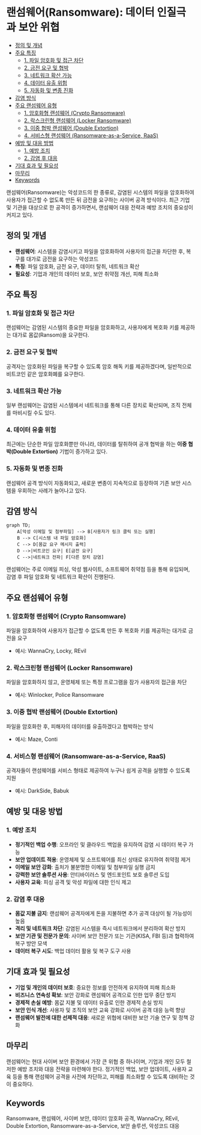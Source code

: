 # 랜섬웨어(Ransomware): 데이터 인질극과 보안 위협

<!-- mtoc-start -->

- [정의 및 개념](#정의-및-개념)
- [주요 특징](#주요-특징)
  - [1. 파일 암호화 및 접근 차단](#1-파일-암호화-및-접근-차단)
  - [2. 금전 요구 및 협박](#2-금전-요구-및-협박)
  - [3. 네트워크 확산 가능](#3-네트워크-확산-가능)
  - [4. 데이터 유출 위험](#4-데이터-유출-위험)
  - [5. 자동화 및 변종 진화](#5-자동화-및-변종-진화)
- [감염 방식](#감염-방식)
- [주요 랜섬웨어 유형](#주요-랜섬웨어-유형)
  - [1. 암호화형 랜섬웨어 (Crypto Ransomware)](#1-암호화형-랜섬웨어-crypto-ransomware)
  - [2. 락스크린형 랜섬웨어 (Locker Ransomware)](#2-락스크린형-랜섬웨어-locker-ransomware)
  - [3. 이중 협박 랜섬웨어 (Double Extortion)](#3-이중-협박-랜섬웨어-double-extortion)
  - [4. 서비스형 랜섬웨어 (Ransomware-as-a-Service, RaaS)](#4-서비스형-랜섬웨어-ransomware-as-a-service-raas)
- [예방 및 대응 방법](#예방-및-대응-방법)
  - [1. 예방 조치](#1-예방-조치)
  - [2. 감염 후 대응](#2-감염-후-대응)
- [기대 효과 및 필요성](#기대-효과-및-필요성)
- [마무리](#마무리)
- [Keywords](#keywords)

<!-- mtoc-end -->

랜섬웨어(Ransomware)는 악성코드의 한 종류로, 감염된 시스템의 파일을 암호화하여 사용자가 접근할 수 없도록 만든 뒤 금전을 요구하는 사이버 공격 방식이다. 최근 기업 및 기관을 대상으로 한 공격이 증가하면서, 랜섬웨어 대응 전략과 예방 조치의 중요성이 커지고 있다.

## 정의 및 개념

- **랜섬웨어**: 시스템을 감염시키고 파일을 암호화하여 사용자의 접근을 차단한 후, 복구를 대가로 금전을 요구하는 악성코드
- **특징**: 파일 암호화, 금전 요구, 데이터 탈취, 네트워크 확산
- **필요성**: 기업과 개인의 데이터 보호, 보안 취약점 개선, 피해 최소화

## 주요 특징

### 1. 파일 암호화 및 접근 차단

랜섬웨어는 감염된 시스템의 중요한 파일을 암호화하고, 사용자에게 복호화 키를 제공하는 대가로 몸값(Ransom)을 요구한다.

### 2. 금전 요구 및 협박

공격자는 암호화된 파일을 복구할 수 있도록 암호 해독 키를 제공하겠다며, 일반적으로 비트코인 같은 암호화폐를 요구한다.

### 3. 네트워크 확산 가능

일부 랜섬웨어는 감염된 시스템에서 네트워크를 통해 다른 장치로 확산되며, 조직 전체를 마비시킬 수도 있다.

### 4. 데이터 유출 위험

최근에는 단순한 파일 암호화뿐만 아니라, 데이터를 탈취하여 공개 협박을 하는 **이중 협박(Double Extortion)** 기법이 증가하고 있다.

### 5. 자동화 및 변종 진화

랜섬웨어 공격 방식이 자동화되고, 새로운 변종이 지속적으로 등장하여 기존 보안 시스템을 우회하는 사례가 늘어나고 있다.

## 감염 방식

```mermaid
graph TD;
    A[악성 이메일 및 첨부파일] --> B[사용자가 링크 클릭 또는 실행]
    B --> C[시스템 내 파일 암호화]
    C --> D[몸값 요구 메시지 출력]
    D -->|비트코인 요구| E[금전 요구]
    C -->|네트워크 전파| F[다른 장치 감염]
```

랜섬웨어는 주로 이메일 피싱, 악성 웹사이트, 소프트웨어 취약점 등을 통해 유입되며, 감염 후 파일 암호화 및 네트워크 확산이 진행된다.

## 주요 랜섬웨어 유형

### 1. 암호화형 랜섬웨어 (Crypto Ransomware)

파일을 암호화하여 사용자가 접근할 수 없도록 만든 후 복호화 키를 제공하는 대가로 금전을 요구

- 예시: WannaCry, Locky, REvil

### 2. 락스크린형 랜섬웨어 (Locker Ransomware)

파일을 암호화하지 않고, 운영체제 또는 특정 프로그램을 잠가 사용자의 접근을 차단

- 예시: Winlocker, Police Ransomware

### 3. 이중 협박 랜섬웨어 (Double Extortion)

파일을 암호화한 후, 피해자의 데이터를 유출하겠다고 협박하는 방식

- 예시: Maze, Conti

### 4. 서비스형 랜섬웨어 (Ransomware-as-a-Service, RaaS)

공격자들이 랜섬웨어를 서비스 형태로 제공하여 누구나 쉽게 공격을 실행할 수 있도록 지원

- 예시: DarkSide, Babuk

## 예방 및 대응 방법

### 1. 예방 조치

- **정기적인 백업 수행**: 오프라인 및 클라우드 백업을 유지하여 감염 시 데이터 복구 가능
- **보안 업데이트 적용**: 운영체제 및 소프트웨어를 최신 상태로 유지하여 취약점 제거
- **이메일 보안 강화**: 출처가 불분명한 이메일 및 첨부파일 실행 금지
- **강력한 보안 솔루션 사용**: 안티바이러스 및 엔드포인트 보호 솔루션 도입
- **사용자 교육**: 피싱 공격 및 악성 파일에 대한 인식 제고

### 2. 감염 후 대응

- **몸값 지불 금지**: 랜섬웨어 공격자에게 돈을 지불하면 추가 공격 대상이 될 가능성이 높음
- **격리 및 네트워크 차단**: 감염된 시스템을 즉시 네트워크에서 분리하여 확산 방지
- **보안 기관 및 전문가 문의**: 사이버 보안 전문가 또는 기관(KISA, FBI 등)과 협력하여 복구 방안 모색
- **데이터 복구 시도**: 백업 데이터 활용 및 복구 도구 사용

## 기대 효과 및 필요성

- **기업 및 개인의 데이터 보호**: 중요한 정보를 안전하게 유지하여 피해 최소화
- **비즈니스 연속성 확보**: 보안 강화로 랜섬웨어 공격으로 인한 업무 중단 방지
- **경제적 손실 예방**: 몸값 지불 및 데이터 유출로 인한 경제적 손실 방지
- **보안 인식 개선**: 사용자 및 조직의 보안 교육 강화로 사이버 공격 대응 능력 향상
- **랜섬웨어 발전에 대한 선제적 대응**: 새로운 위협에 대비한 보안 기술 연구 및 정책 강화

## 마무리

랜섬웨어는 현대 사이버 보안 환경에서 가장 큰 위협 중 하나이며, 기업과 개인 모두 철저한 예방 조치와 대응 전략을 마련해야 한다. 정기적인 백업, 보안 업데이트, 사용자 교육 등을 통해 랜섬웨어 공격을 사전에 차단하고, 피해를 최소화할 수 있도록 대비하는 것이 중요하다.

## Keywords

Ransomware, 랜섬웨어, 사이버 보안, 데이터 암호화 공격, WannaCry, REvil, Double Extortion, Ransomware-as-a-Service, 보안 솔루션, 악성코드 대응
